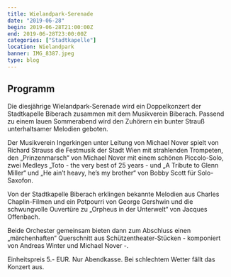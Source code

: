 ```yaml
---
title: Wielandpark-Serenade
date: "2019-06-28"
begin: 2019-06-28T21:00:00Z
end: 2019-06-28T23:00:00Z
categories: ["Stadtkapelle"]
location: Wielandpark
banner: IMG_8387.jpeg
type: blog
---
```

## Programm

Die diesjährige Wielandpark-Serenade wird ein Doppelkonzert der Stadtkapelle Biberach zusammen mit dem Musikverein Biberach. Passend zu einem lauen Sommerabend wird den Zuhörern ein bunter Strauß unterhaltsamer Melodien geboten.

 

Der Musikverein Ingerkingen unter Leitung von Michael Nover spielt von Richard Strauss die Festmusik der Stadt Wien mit strahlenden Trompeten, den „Prinzenmarsch“ von Michael Nover mit einem schönen Piccolo-Solo, zwei Medleys „Toto - the very best of 25 years - und „A Tribute to Glenn Miller“ und „He ain’t heavy, he’s my brother“ von Bobby Scott für Solo-Saxofon.

 

Von der Stadtkapelle Biberach erklingen bekannte Melodien aus Charles Chaplin-Filmen und ein Potpourri von George Gershwin und die schwungvolle Ouvertüre zu „Orpheus in der Unterwelt“ von Jacques Offenbach.

 

Beide Orchester gemeinsam bieten dann zum Abschluss einen „märchenhaften“ Querschnitt aus Schützentheater-Stücken - komponiert von Andreas Winter und Michael Nover -.

 

Einheitspreis 5.- EUR. Nur Abendkasse. Bei schlechtem Wetter fällt das Konzert aus.
